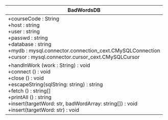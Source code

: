 <!--

BadWordsDB

+courseCode : String <br/>
+host : string <br/>
+user : string <br/>
+passwd : string <br/>
+database : string <br/>
+mydb : mysql.connector.connection_cext.CMySQLConnection <br/>
+cursor : mysql.connector.cursor_cext.CMySQLCursor <br/>

+handInWork (work : String) : void <br/>
+connect () : void <br/>
+close () : void <br/>
+escapeString(sqlString: string) : string <br/>
+fetch () : string[] <br/>
+printAll () : string <br/>
+insert(targetWord: str, badWordArray: string[]) : void <br/>
+insert(targetWord: str) : void <br/>

-->

| BadWordsDB |
|---|
| +courseCode : String <br/>+host : string <br/>+user : string <br/>+passwd : string <br/>+database : string <br/>+mydb : mysql.connector.connection_cext.CMySQLConnection <br/>+cursor : mysql.connector.cursor_cext.CMySQLCursor <br/> |
| +handInWork (work : String) : void <br/>+connect () : void <br/>+close () : void <br/>+escapeString(sqlString: string) : string <br/>+fetch () : string[] <br/>+printAll () : string <br/>+insert(targetWord: str, badWordArray: string[]) : void <br/>+insert(targetWord: str) : void <br/> |